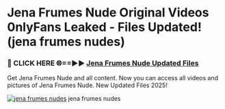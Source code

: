 # Jena Frumes Nude Original Videos 0nlyFans Leaked - Files Updated! (jena frumes nudes)

<h3>🔴 CLICK HERE 🌐==►► <a href="https://tinyurl.com/2p9ay9w9" rel="nofollow">Jena Frumes Nude Updated Files</a></h3>

Get Jena Frumes Nude and all content. Now you can access all videos and pictures of Jena Frumes Nude. New Updated Files 2025!

[![jena frumes nudes](https://i.imgur.com/KQgVmj3.gif)](https://tinyurl.com/2p9ay9w9)
jena frumes nudes